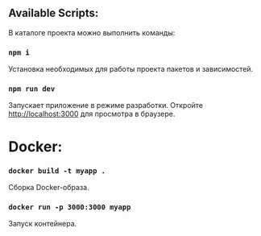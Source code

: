 ## Available Scripts:

В каталоге проекта можно выполнить команды:

### `npm i`

Установка необходимых для работы проекта пакетов и зависимостей.

### `npm run dev`

Запускает приложение в режиме разработки.
Откройте [http://localhost:3000](http://localhost:3000) для просмотра в браузере.

# Docker:

### `docker build -t myapp .`

Сборка Docker-образа.

### `docker run -p 3000:3000 myapp`

Запуск контейнера.
